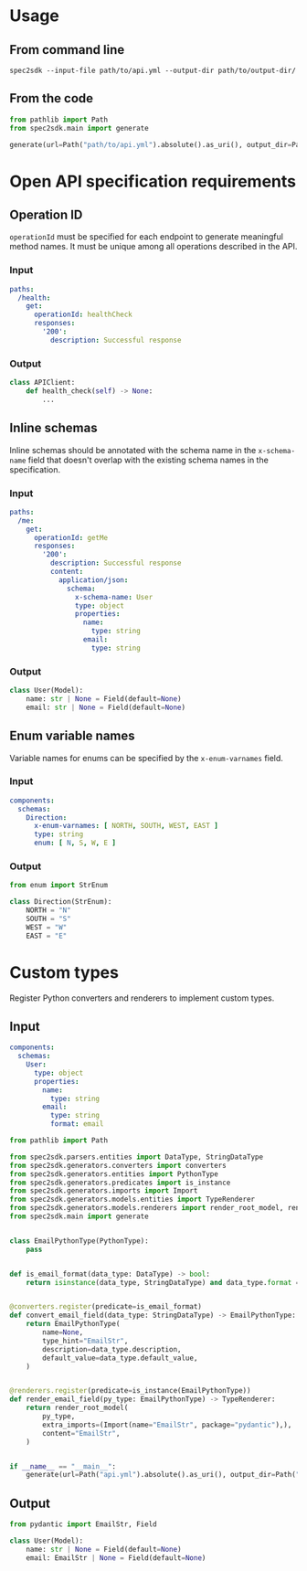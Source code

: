 # Usage

## From command line

`spec2sdk --input-file path/to/api.yml --output-dir path/to/output-dir/`

## From the code

```python
from pathlib import Path
from spec2sdk.main import generate

generate(url=Path("path/to/api.yml").absolute().as_uri(), output_dir=Path("path/to/output-dir/"))
```

# Open API specification requirements

## Operation ID

`operationId` must be specified for each endpoint to generate meaningful method names. It must be unique among all operations described in the API.

### Input

```yaml
paths:
  /health:
    get:
      operationId: healthCheck
      responses:
        '200':
          description: Successful response
```

### Output

```python
class APIClient:
    def health_check(self) -> None:
        ...
```

## Inline schemas

Inline schemas should be annotated with the schema name in the `x-schema-name` field that doesn't overlap with the existing schema names in the specification.

### Input

```yaml
paths:
  /me:
    get:
      operationId: getMe
      responses:
        '200':
          description: Successful response
          content:
            application/json:
              schema:
                x-schema-name: User
                type: object
                properties:
                  name:
                    type: string
                  email:
                    type: string
```

### Output

```python
class User(Model):
    name: str | None = Field(default=None)
    email: str | None = Field(default=None)
```

## Enum variable names

Variable names for enums can be specified by the `x-enum-varnames` field.

### Input

```yaml
components: 
  schemas:
    Direction:
      x-enum-varnames: [ NORTH, SOUTH, WEST, EAST ]
      type: string
      enum: [ N, S, W, E ]
```

### Output

```python
from enum import StrEnum

class Direction(StrEnum):
    NORTH = "N"
    SOUTH = "S"
    WEST = "W"
    EAST = "E"
```

# Custom types

Register Python converters and renderers to implement custom types.

## Input

```yaml
components: 
  schemas: 
    User:
      type: object
      properties:
        name:
          type: string
        email:
          type: string
          format: email
```

```python
from pathlib import Path

from spec2sdk.parsers.entities import DataType, StringDataType
from spec2sdk.generators.converters import converters
from spec2sdk.generators.entities import PythonType
from spec2sdk.generators.predicates import is_instance
from spec2sdk.generators.imports import Import
from spec2sdk.generators.models.entities import TypeRenderer
from spec2sdk.generators.models.renderers import render_root_model, renderers
from spec2sdk.main import generate


class EmailPythonType(PythonType):
    pass


def is_email_format(data_type: DataType) -> bool:
    return isinstance(data_type, StringDataType) and data_type.format == "email"


@converters.register(predicate=is_email_format)
def convert_email_field(data_type: StringDataType) -> EmailPythonType:
    return EmailPythonType(
        name=None,
        type_hint="EmailStr",
        description=data_type.description,
        default_value=data_type.default_value,
    )


@renderers.register(predicate=is_instance(EmailPythonType))
def render_email_field(py_type: EmailPythonType) -> TypeRenderer:
    return render_root_model(
        py_type,
        extra_imports=(Import(name="EmailStr", package="pydantic"),),
        content="EmailStr",
    )


if __name__ == "__main__":
    generate(url=Path("api.yml").absolute().as_uri(), output_dir=Path("output"))
```

## Output

```python
from pydantic import EmailStr, Field

class User(Model):
    name: str | None = Field(default=None)
    email: EmailStr | None = Field(default=None)
```
